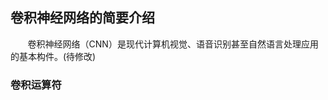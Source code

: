 ## 卷积神经网络的简要介绍
&nbsp;&nbsp;&nbsp;&nbsp;&nbsp;&nbsp;&nbsp;卷积神经网络（CNN）是现代计算机视觉、语音识别甚至自然语言处理应用的基本构件。(待修改)
### 卷积运算符
